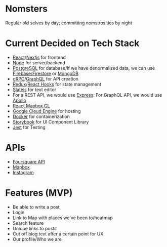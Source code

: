 # Nomsters
Regular old selves by day; committing nomstrosities by night

# Current Decided on Tech Stack
- [React](https://reactjs.org/)/[Nextjs](https://nextjs.org/) for frontend
- [Node](https://nodejs.org/en/) for server/backend
- [PostgreSQL](https://www.postgresql.org/) for database/If we have denormalized data, we can use [Firebase/Firestore](https://firebase.google.com/) or [MongoDB](https://www.mongodb.com/)
- [gRPC](https://grpc.io/)/[GraphQL](https://graphql.org/) for API creation
- [Redux](https://redux.js.org/)/[React Hooks](https://reactjs.org/docs/hooks-intro.html) for state management
- [Slatejs](https://github.com/ianstormtaylor/slate) for text editor
- For a REST API, we would use [Express](https://expressjs.com/). For GraphQL API, we would use [Apollo](https://www.apollographql.com/)
- [React Mapbox GL](https://uber.github.io/react-map-gl/#/)
- [Google Cloud Engine](https://cloud.google.com/compute/) for hosting
- [Docker](https://www.docker.com/) for containerization
- [Storybook](https://storybook.js.org/) for UI Component Library
- [Jest](https://jestjs.io/) for Testing

# APIs
- [Foursquare API](https://developer.foursquare.com/)
- [Mapbox](https://www.mapbox.com/)
- [Instagram](https://developers.facebook.com/products/instagram/)

# Features (MVP)
- Be able to write a post
- Login
- Link to Map with places we've been to/heatmap
- Search feature
- Unique links to posts
- Cut off blog text after a certain point for UX
- Our profile/Who we are
